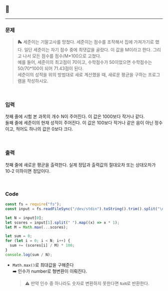 ## 📮

---

### 문제

> **🛼** 세준이는 기말고사를 망쳤다. 세준이는 점수를 조작해서 집에 가져가기로 했다. 일단 세준이는 자기 점수 중에 최댓값을 골랐다. 이 값을 M이라고 한다. 그리고 나서 모든 점수를 점수/M\*100으로 고쳤다.  
> 예를 들어, 세준이의 최고점이 70이고, 수학점수가 50이었으면 수학점수는 50/70\*100이 되어 71.43점이 된다.  
> 세준이의 성적을 위의 방법대로 새로 계산했을 때, 새로운 평균을 구하는 프로그램을 작성하시오.

<br />

### 입력

첫째 줄에 시험 본 과목의 개수 N이 주어진다. 이 값은 1000보다 작거나 같다.  
둘째 줄에 세준이의 현재 성적이 주어진다. 이 값은 100보다 작거나 같은 음이 아닌 정수이고, 적어도 하나의 값은 0보다 크다.

<br />

### 출력

첫째 줄에 새로운 평균을 출력한다. 실제 정답과 출력값의 절대오차 또는 상대오차가 10-2 이하이면 정답이다.

<br />

### Code

```javascript
const fs = require("fs");
const input = fs.readFileSync("/dev/stdin").toString().trim().split("\n");

let N = input[0];
let scores = input[1].split(" ").map((x) => x * 1);
let M = Math.max(...scores);

let sum = 0;
for (let i = 0; i < N; i++) {
  sum += (scores[i] / M) * 100;
}
console.log(sum / N);
```

- `Math.max()`로 최대값을 구해준다  
  ➡️ 인수가 number로 형변환이 이뤄진다.
  > **⚠️** 만약 인수 중 하나라도 숫자로 변환하지 못한다면 `NaN`로 반환한다.
